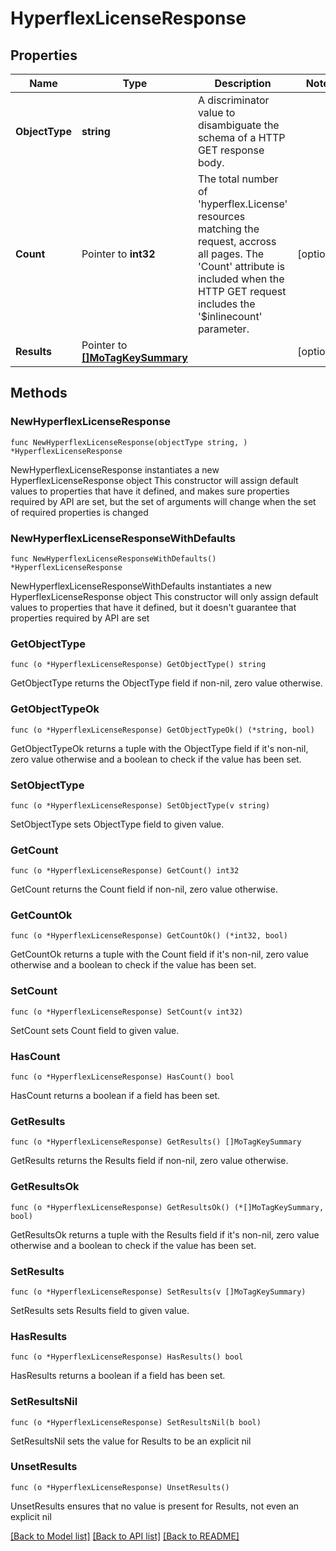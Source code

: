 # HyperflexLicenseResponse

## Properties

Name | Type | Description | Notes
------------ | ------------- | ------------- | -------------
**ObjectType** | **string** | A discriminator value to disambiguate the schema of a HTTP GET response body. | 
**Count** | Pointer to **int32** | The total number of &#39;hyperflex.License&#39; resources matching the request, accross all pages. The &#39;Count&#39; attribute is included when the HTTP GET request includes the &#39;$inlinecount&#39; parameter. | [optional] 
**Results** | Pointer to [**[]MoTagKeySummary**](MoTagKeySummary.md) |  | [optional] 

## Methods

### NewHyperflexLicenseResponse

`func NewHyperflexLicenseResponse(objectType string, ) *HyperflexLicenseResponse`

NewHyperflexLicenseResponse instantiates a new HyperflexLicenseResponse object
This constructor will assign default values to properties that have it defined,
and makes sure properties required by API are set, but the set of arguments
will change when the set of required properties is changed

### NewHyperflexLicenseResponseWithDefaults

`func NewHyperflexLicenseResponseWithDefaults() *HyperflexLicenseResponse`

NewHyperflexLicenseResponseWithDefaults instantiates a new HyperflexLicenseResponse object
This constructor will only assign default values to properties that have it defined,
but it doesn't guarantee that properties required by API are set

### GetObjectType

`func (o *HyperflexLicenseResponse) GetObjectType() string`

GetObjectType returns the ObjectType field if non-nil, zero value otherwise.

### GetObjectTypeOk

`func (o *HyperflexLicenseResponse) GetObjectTypeOk() (*string, bool)`

GetObjectTypeOk returns a tuple with the ObjectType field if it's non-nil, zero value otherwise
and a boolean to check if the value has been set.

### SetObjectType

`func (o *HyperflexLicenseResponse) SetObjectType(v string)`

SetObjectType sets ObjectType field to given value.


### GetCount

`func (o *HyperflexLicenseResponse) GetCount() int32`

GetCount returns the Count field if non-nil, zero value otherwise.

### GetCountOk

`func (o *HyperflexLicenseResponse) GetCountOk() (*int32, bool)`

GetCountOk returns a tuple with the Count field if it's non-nil, zero value otherwise
and a boolean to check if the value has been set.

### SetCount

`func (o *HyperflexLicenseResponse) SetCount(v int32)`

SetCount sets Count field to given value.

### HasCount

`func (o *HyperflexLicenseResponse) HasCount() bool`

HasCount returns a boolean if a field has been set.

### GetResults

`func (o *HyperflexLicenseResponse) GetResults() []MoTagKeySummary`

GetResults returns the Results field if non-nil, zero value otherwise.

### GetResultsOk

`func (o *HyperflexLicenseResponse) GetResultsOk() (*[]MoTagKeySummary, bool)`

GetResultsOk returns a tuple with the Results field if it's non-nil, zero value otherwise
and a boolean to check if the value has been set.

### SetResults

`func (o *HyperflexLicenseResponse) SetResults(v []MoTagKeySummary)`

SetResults sets Results field to given value.

### HasResults

`func (o *HyperflexLicenseResponse) HasResults() bool`

HasResults returns a boolean if a field has been set.

### SetResultsNil

`func (o *HyperflexLicenseResponse) SetResultsNil(b bool)`

 SetResultsNil sets the value for Results to be an explicit nil

### UnsetResults
`func (o *HyperflexLicenseResponse) UnsetResults()`

UnsetResults ensures that no value is present for Results, not even an explicit nil

[[Back to Model list]](../README.md#documentation-for-models) [[Back to API list]](../README.md#documentation-for-api-endpoints) [[Back to README]](../README.md)


